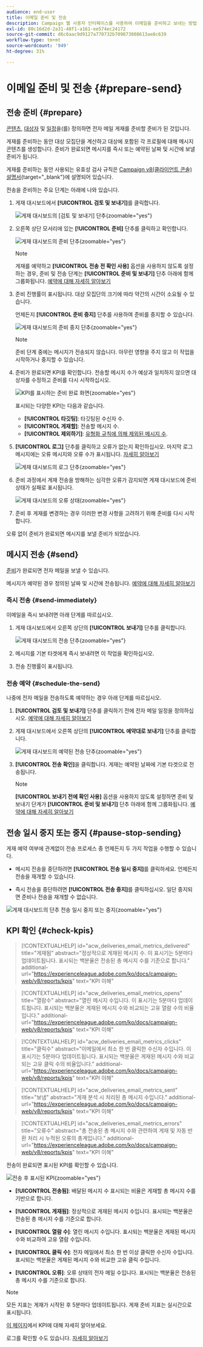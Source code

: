 ```yaml
---
audience: end-user
title: 이메일 준비 및 전송
description: Campaign 웹 사용자 인터페이스를 사용하여 이메일을 준비하고 보내는 방법 알아보기
exl-id: 80c16d2d-2a31-48f1-a161-ee574ec24172
source-git-commit: d6c6aac9d9127a770732b709873008613ae8c639
workflow-type: tm+mt
source-wordcount: '949'
ht-degree: 31%

---
```


# 이메일 준비 및 전송 {#prepare-send}

## 전송 준비 {#prepare}

[콘텐츠](../email/edit-content.md), [대상자](../audience/add-audience.md) 및 [일정](../msg/gs-messages.md#schedule-the-delivery-sending-gs-schedule)을(를) 정의하면 전자 메일 게재를 준비할 준비가 된 것입니다.

게재를 준비하는 동안 대상 모집단을 계산하고 대상에 포함된 각 프로필에 대해 메시지 콘텐츠를 생성합니다. 준비가 완료되면 메시지를 즉시 또는 예약된 날짜 및 시간에 보낼 준비가 됩니다.

게재를 준비하는 동안 사용되는 유효성 검사 규칙은 [Campaign v8(클라이언트 콘솔) 설명서](https://experienceleague.adobe.com/docs/campaign/campaign-v8/send/emails/send.html){target="_blank"}에 설명되어 있습니다.

전송을 준비하는 주요 단계는 아래에 나와 있습니다.

1. 게재 대시보드에서 **[!UICONTROL 검토 및 보내기]**&#x200B;를 클릭합니다.

   ![게재 대시보드의 [검토 및 보내기] 단추](assets/email-review-and-send.png){zoomable="yes"}

1. 오른쪽 상단 모서리에 있는 **[!UICONTROL 준비]** 단추를 클릭하고 확인합니다.

   ![게재 대시보드의 준비 단추](assets/email-prepare.png){zoomable="yes"}

   >[!NOTE]
   >
   >게재를 예약하고 **[!UICONTROL 전송 전 확인 사용]** 옵션을 사용하지 않도록 설정하는 경우, 준비 및 전송 단계는 **[!UICONTROL 준비 및 보내기]** 단추 아래에 함께 그룹화됩니다. [예약에 대해 자세히 알아보기](../msg/gs-deliveries.md#gs-schedule)

1. 준비 진행률이 표시됩니다. 대상 모집단의 크기에 따라 약간의 시간이 소요될 수 있습니다.

   언제든지 **[!UICONTROL 준비 중지]** 단추를 사용하여 준비를 중지할 수 있습니다.

   ![게재 대시보드의 준비 중지 단추](assets/email-stop-preparation.png){zoomable="yes"}

   >[!NOTE]
   >준비 단계 중에는 메시지가 전송되지 않습니다. 아무런 영향을 주지 않고 이 작업을 시작하거나 중지할 수 있습니다.

1. 준비가 완료되면 KPI를 확인합니다. 전송할 메시지 수가 예상과 일치하지 않으면 대상자를 수정하고 준비를 다시 시작하십시오.

   ![KPI를 표시하는 준비 완료 화면](assets/email-preparation-complete.png){zoomable="yes"}

   표시되는 다양한 KPI는 다음과 같습니다.

   * **[!UICONTROL 타깃팅]**: 타깃팅된 수신자 수.
   * **[!UICONTROL 게재할]**: 전송할 메시지 수.
   * **[!UICONTROL 제외하기]**: [유형화 규칙에 의해 제외된 메시지 수](../advanced-settings/delivery-settings.md#typology).

1. **[!UICONTROL 로그]** 단추를 클릭하고 오류가 없는지 확인하십시오. 마지막 로그 메시지에는 오류 메시지와 오류 수가 표시됩니다. [자세히 알아보기](delivery-logs.md)

   ![게재 대시보드의 로그 단추](assets/email-prepare-logs.png){zoomable="yes"}

1. 준비 과정에서 게재 전송을 방해하는 심각한 오류가 감지되면 게재 대시보드에 준비 상태가 실패로 표시됩니다.

   ![게재 대시보드의 오류 상태](assets/email-prepare-error.png){zoomable="yes"}

1. 준비 후 게재를 변경하는 경우 이러한 변경 사항을 고려하기 위해 준비를 다시 시작합니다.

오류 없이 준비가 완료되면 메시지를 보낼 준비가 되었습니다.

## 메시지 전송 {#send}

[준비](#prepare)가 완료되면 전자 메일을 보낼 수 있습니다.

메시지가 예약된 경우 정의된 날짜 및 시간에 전송됩니다. [예약에 대해 자세히 알아보기](../msg/gs-deliveries.md#gs-schedule)

### 즉시 전송 {#send-immediately}

이메일을 즉시 보내려면 아래 단계를 따르십시오.

1. 게재 대시보드에서 오른쪽 상단의 **[!UICONTROL 보내기]** 단추를 클릭합니다.

   ![게재 대시보드의 전송 단추](assets/email-send.png){zoomable="yes"}

1. 메시지를 기본 타겟에게 즉시 보내려면 이 작업을 확인하십시오.

1. 전송 진행률이 표시됩니다.

### 전송 예약 {#schedule-the-send}

나중에 전자 메일을 전송하도록 예약하는 경우 아래 단계를 따르십시오.

1. **[!UICONTROL 검토 및 보내기]** 단추를 클릭하기 전에 전자 메일 일정을 정의하십시오. [예약에 대해 자세히 알아보기](../msg/gs-deliveries.md#gs-schedule)

1. 게재 대시보드에서 오른쪽 상단의 **[!UICONTROL 예약대로 보내기]** 단추를 클릭합니다.

   ![게재 대시보드의 예약된 전송 단추](assets/email-send-as-scheduled.png){zoomable="yes"}

1. **[!UICONTROL 전송 확인]**&#x200B;을 클릭합니다. 게재는 예약된 날짜에 기본 타겟으로 전송됩니다.

   >[!NOTE]
   >
   >**[!UICONTROL 보내기 전에 확인 사용]** 옵션을 사용하지 않도록 설정하면 준비 및 보내기 단계가 **[!UICONTROL 준비 및 보내기]** 단추 아래에 함께 그룹화됩니다. [예약에 대해 자세히 알아보기](../msg/gs-deliveries.md#gs-schedule)

## 전송 일시 중지 또는 중지 {#pause-stop-sending}

게재 예약 여부에 관계없이 <!--TBC--> 전송 프로세스 중 언제든지 두 가지 작업을 수행할 수 있습니다.

* 메시지 전송을 중단하려면 **[!UICONTROL 전송 일시 중지]**&#x200B;를 클릭하세요. 언제든지 전송을 재개할 수 있습니다.

* 즉시 전송을 중단하려면 **[!UICONTROL 전송 중지]**&#x200B;를 클릭하십시오. 일단 중지되면 준비나 전송을 재개할 수 없습니다.

![게재 대시보드의 단추 전송 일시 중지 또는 중지](assets/email-send-pause-or-stop.png){zoomable="yes"}

## KPI 확인 {#check-kpis}

>[!CONTEXTUALHELP]
>id="acw_deliveries_email_metrics_delivered"
>title="게재됨"
>abstract="정상적으로 게재된 메시지 수. 이 표시기는 5분마다 업데이트됩니다. 표시되는 백분율은 전송된 총 메시지 수를 기준으로 합니다."
>additional-url="https://experienceleague.adobe.com/ko/docs/campaign-web/v8/reports/kpis" text="KPI 이해"

>[!CONTEXTUALHELP]
>id="acw_deliveries_email_metrics_opens"
>title="열람수"
>abstract="열린 메시지 수입니다. 이 표시기는 5분마다 업데이트됩니다. 표시되는 백분율은 게재된 메시지 수와 비교되는 고유 열람 수의 비율입니다."
>additional-url="https://experienceleague.adobe.com/ko/docs/campaign-web/v8/reports/kpis" text="KPI 이해"

>[!CONTEXTUALHELP]
>id="acw_deliveries_email_metrics_clicks"
>title="클릭수"
>abstract="이메일에서 최소 한 번 클릭한 수신자 수입니다. 이 표시기는 5분마다 업데이트됩니다. 표시되는 백분율은 게재된 메시지 수와 비교되는 고유 클릭 수의 비율입니다."
>additional-url="https://experienceleague.adobe.com/ko/docs/campaign-web/v8/reports/kpis" text="KPI 이해"

>[!CONTEXTUALHELP]
>id="acw_deliveries_email_metrics_sent"
>title="보냄"
>abstract="게재 분석 시 처리된 총 메시지 수입니다."
>additional-url="https://experienceleague.adobe.com/ko/docs/campaign-web/v8/reports/kpis" text="KPI 이해"

>[!CONTEXTUALHELP]
>id="acw_deliveries_email_metrics_errors"
>title="오류수"
>abstract="총 전송된 총 메시지 수와 관련하여 게재 및 자동 반환 처리 시 누적된 오류의 총계입니다."
>additional-url="https://experienceleague.adobe.com/ko/docs/campaign-web/v8/reports/kpis" text="KPI 이해"

전송이 완료되면 표시된 KPI를 확인할 수 있습니다.

![전송 후 표시된 KPI](assets/email-send-kpis.png){zoomable="yes"}

* **[!UICONTROL 전송됨]**: 배달된 메시지 수 표시되는 비율은 게재할 총 메시지 수를 기반으로 합니다.

* **[!UICONTROL 게재됨]**: 정상적으로 게재된 메시지 수입니다. 표시되는 백분율은 전송된 총 메시지 수를 기준으로 합니다.

* **[!UICONTROL 열람 수]**: 열린 메시지 수입니다. 표시되는 백분율은 게재된 메시지 수와 비교하여 고유 열람 수입니다.

* **[!UICONTROL 클릭 수]**: 전자 메일에서 최소 한 번 이상 클릭한 수신자 수입니다. 표시되는 백분율은 게재된 메시지 수와 비교한 고유 클릭 수입니다.

* **[!UICONTROL 오류]**: 오류 상태의 전자 메일 수입니다. 표시되는 백분율은 전송된 총 메시지 수를 기준으로 합니다.

>[!NOTE]
>
>모든 지표는 게재가 시작된 후 5분마다 업데이트됩니다. 게재 준비 지표는 실시간으로 표시됩니다.

[이 페이지](../reporting/kpis.md)에서 KPI에 대해 자세히 알아보세요.

로그를 확인할 수도 있습니다. [자세히 알아보기](delivery-logs.md)